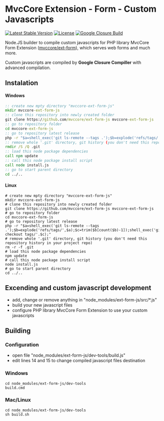 # MvcCore Extension - Form - Custom Javascripts

[![Latest Stable Version](https://img.shields.io/badge/Stable-v4.2.0-brightgreen.svg?style=plastic)](https://github.com/mvccore/ext-form-js/releases)
[![License](https://img.shields.io/badge/Licence-BSD-brightgreen.svg?style=plastic)](https://mvccore.github.io/docs/mvccore/4.0.0/LICENCE.md)
[![Google Closure Build](https://img.shields.io/badge/Google%20Closure%20Build-passing-brightgreen.svg?style=plastic)](https://developers.google.com/closure/compiler/)

Node.JS builder to compile custom javascripts for PHP library MvcCore Form Extension ([mvccore/ext-form](https://github.com/mvccore/ext-form)), which serves web forms and much more.

Custom javascripts are compiled by **Google Closure Compiller** with advanced compilation.

## Instalation
#### Windows
```cmd
:: create new mpty directory "mvccore-ext-form-js"
mkdir mvccore-ext-form-js
:: clone this repository into newly created folder
git clone https://github.com/mvccore/ext-form-js mvccore-ext-form-js
:: go to repository folder
cd mvccore-ext-form-js
:: go to repository latest release
php -r "$a=shell_exec('git ls-remote --tags .');$b=explode('refs/tags/',$a);$c=trim($b[count($b)-1]);shell_exec('git checkout tags/'.$c);"
:: remove whole '.git' directory, git history (you don't need this repository history in your project repo)
rmdir /S /Q .git
:: load this node package dependencies
call npm update
:: call this node package install script
call node install.js
:: go to start parent directory
cd ../..
```
#### Linux
```shell
# create new mpty directory "mvccore-ext-form-js"
mkdir mvccore-ext-form-js
# clone this repository into newly created folder
git clone https://github.com/mvccore/ext-form-js mvccore-ext-form-js
# go to repository folder
cd mvccore-ext-form-js
# go to repository latest release
php -r "$a=shell_exec('git ls-remote --tags .');$b=explode('refs/tags/',$a);$c=trim($b[count($b)-1]);shell_exec('git checkout tags/'.$c);"
# remove whole '.git' directory, git history (you don't need this repository history in your project repo)
rm -r -f .git
# load this node package dependencies
npm update
# call this node package install script
node install.js
# go to start parent directory
cd ../..
```

## Excending and custom javascript development
- add, change or remove anything in "node_modules/ext-form-js/src/*.js"
- build your new javascript files
- configure PHP library MvcCore Form Extension to use your custom javascripts

## Building

### Configuration
- open file "node_modules/ext-form-js/dev-tools/build.js"
- edit lines 14 and 15 to change compiled javascript files destination

### Windows
```shell
cd node_modules/ext-form-js/dev-tools
build.cmd
```

### Mac/Linux
```shell
cd node_modules/ext-form-js/dev-tools
sh build.sh
```
